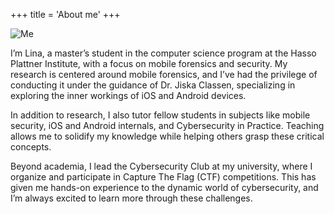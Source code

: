 +++
title = 'About me'
+++

![Me](fol_lina_rect.png)

I’m Lina, a master’s student in the computer science program at the Hasso Plattner Institute, with a focus on mobile forensics and security. My research is centered around mobile forensics, and I’ve had the privilege of conducting it under the guidance of Dr. Jiska Classen, specializing in exploring the inner workings of iOS and Android devices.

In addition to research, I also tutor fellow students in subjects like mobile security, iOS and Android internals, and Cybersecurity in Practice. Teaching allows me to solidify my knowledge while helping others grasp these critical concepts.

Beyond academia, I lead the Cybersecurity Club at my university, where I organize and participate in Capture The Flag (CTF) competitions. This has given me hands-on experience to the dynamic world of cybersecurity, and I’m always excited to learn more through these challenges.

